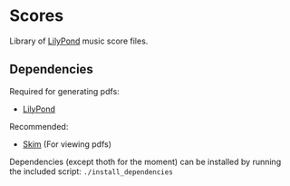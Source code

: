 # Scores

Library of [LilyPond](https://lilypond.org/) music score files.

## Dependencies

Required for generating pdfs:

- [LilyPond](https://lilypond.org/ "lilypond")

Recommended:

- [Skim](https://skim-app.sourceforge.io/ "Skim") (For viewing pdfs)

Dependencies (except thoth for the moment) can be installed by running the
included script:
`./install_dependencies`
